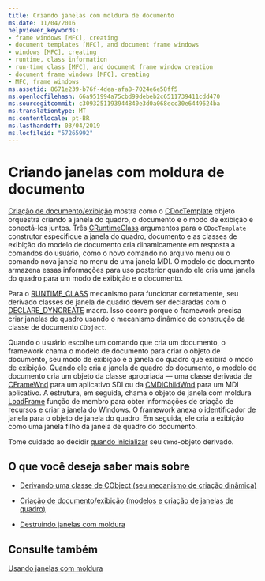```yaml
---
title: Criando janelas com moldura de documento
ms.date: 11/04/2016
helpviewer_keywords:
- frame windows [MFC], creating
- document templates [MFC], and document frame windows
- windows [MFC], creating
- runtime, class information
- run-time class [MFC], and document frame window creation
- document frame windows [MFC], creating
- MFC, frame windows
ms.assetid: 8671e239-b76f-4dea-afa8-7024e6e58ff5
ms.openlocfilehash: 66a951994a75cbd99debeb2c6511739411cdd470
ms.sourcegitcommit: c3093251193944840e3d0a068ecc30e6449624ba
ms.translationtype: MT
ms.contentlocale: pt-BR
ms.lasthandoff: 03/04/2019
ms.locfileid: "57265992"
---
```

# <a name="creating-document-frame-windows"></a>Criando janelas com moldura de documento

[Criação de documento/exibição](../mfc/document-view-creation.md) mostra como o [CDocTemplate](../mfc/reference/cdoctemplate-class.md) objeto orquestra criando a janela do quadro, o documento e o modo de exibição e conectá-los juntos. Três [CRuntimeClass](../mfc/reference/cruntimeclass-structure.md) argumentos para o `CDocTemplate` construtor especifique a janela do quadro, documento e as classes de exibição do modelo de documento cria dinamicamente em resposta a comandos do usuário, como o novo comando no arquivo menu ou o comando nova janela no menu de uma janela MDI. O modelo de documento armazena essas informações para uso posterior quando ele cria uma janela do quadro para um modo de exibição e o documento.

Para o [RUNTIME_CLASS](../mfc/reference/run-time-object-model-services.md#runtime_class) mecanismo para funcionar corretamente, seu derivado classes de janela de quadro devem ser declaradas com o [DECLARE_DYNCREATE](../mfc/reference/run-time-object-model-services.md#declare_dyncreate) macro. Isso ocorre porque o framework precisa criar janelas de quadro usando o mecanismo dinâmico de construção da classe de documento `CObject`.

Quando o usuário escolhe um comando que cria um documento, o framework chama o modelo de documento para criar o objeto de documento, seu modo de exibição e a janela do quadro que exibirá o modo de exibição. Quando ele cria a janela de quadro do documento, o modelo de documento cria um objeto da classe apropriada — uma classe derivada de [CFrameWnd](../mfc/reference/cframewnd-class.md) para um aplicativo SDI ou da [CMDIChildWnd](../mfc/reference/cmdichildwnd-class.md) para um MDI aplicativo. A estrutura, em seguida, chama o objeto de janela com moldura [LoadFrame](../mfc/reference/cframewnd-class.md#loadframe) função de membro para obter informações de criação de recursos e criar a janela do Windows. O framework anexa o identificador de janela para o objeto de janela do quadro. Em seguida, ele cria a exibição como uma janela filho da janela de quadro do documento.

Tome cuidado ao decidir [quando inicializar](../mfc/when-to-initialize-cwnd-objects.md) seu `CWnd`-objeto derivado.

## <a name="what-do-you-want-to-know-more-about"></a>O que você deseja saber mais sobre

- [Derivando uma classe de CObject (seu mecanismo de criação dinâmica)](../mfc/deriving-a-class-from-cobject.md)

- [Criação de documento/exibição (modelos e criação de janelas de quadro)](../mfc/document-view-creation.md)

- [Destruindo janelas com moldura](../mfc/destroying-frame-windows.md)

## <a name="see-also"></a>Consulte também

[Usando janelas com moldura](../mfc/using-frame-windows.md)
